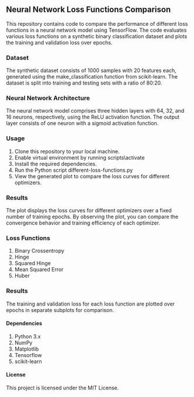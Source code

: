 ## Neural Network Loss Functions Comparison
This repository contains code to compare the performance of different loss functions in a neural network model using TensorFlow. The code evaluates various loss functions on a synthetic binary classification dataset and plots the training and validation loss over epochs.


### Dataset
The synthetic dataset consists of 1000 samples with 20 features each, generated using the make_classification function from scikit-learn. The dataset is split into training and testing sets with a ratio of 80:20.

### Neural Network Architecture
The neural network model comprises three hidden layers with 64, 32, and 16 neurons, respectively, using the ReLU activation function. The output layer consists of one neuron with a sigmoid activation function.

### Usage
1. Clone this repository to your local machine.
1. Enable virtual environment by running scripts\activate
1. Install the required dependencies.
1. Run the Python script different-loss-functions.py
1. View the generated plot to compare the loss curves for different optimizers.

### Results
The plot displays the loss curves for different optimizers over a fixed number of training epochs. By observing the plot, you can compare the convergence behavior and training efficiency of each optimizer.

### Loss Functions
1. Binary Crossentropy
1. Hinge
1. Squared Hinge
1. Mean Squared Error
1. Huber

### Results
The training and validation loss for each loss function are plotted over epochs in separate subplots for comparison.

#### Dependencies
1. Python 3.x
1. NumPy
1. Matplotlib
1. Tensorflow
1. scikit-learn

#### License
This project is licensed under the MIT License.